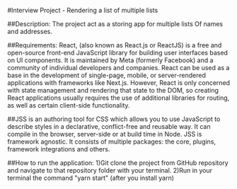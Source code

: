 #Interview Project - Rendering a list of multiple lists


##Description:
The project act as a storing app for multiple lists Of names and addresses.

##Requirements:
React, (also known as React.js or ReactJS) is a free and open-source front-end JavaScript library for building user interfaces based on UI components. It is maintained by Meta (formerly Facebook) and a community of individual developers and companies. React can be used as a base in the development of single-page, mobile, or server-rendered applications with frameworks like Next.js. However, React is only concerned with state management and rendering that state to the DOM, so creating React applications usually requires the use of additional libraries for routing, as well as certain client-side functionality.

##JSS is an authoring tool for CSS which allows you to use JavaScript to describe styles in a declarative, conflict-free and reusable way. It can compile in the browser, server-side or at build time in Node.
JSS is framework agnostic. It consists of multiple packages: the core, plugins, framework integrations and others.

##How to run  the application: 
1)Git clone the project from GitHub repository and navigate to that repository folder with your terminal.
2)Run in your terminal the command "yarn start" (after you install yarn)




